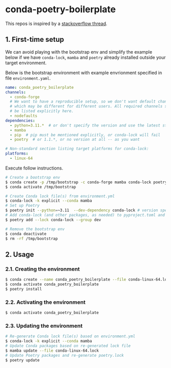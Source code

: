 # conda-poetry-boilerplate <!-- omit in toc -->

This repos is inspired by a [stackoverflow thread](https://stackoverflow.com/questions/70851048/does-it-make-sense-to-use-conda-poetry).

## 1. First-time setup

We can avoid playing with the bootstrap env and simplify the example below if we have `conda-lock`, `mamba` and `poetry` already installed outside your target environment.

Below is the bootstrap environment with example envrionment specified in file `environment.yaml`.

```yaml
name: conda_poetry_boilerplate
channels:
  - conda-forge
  # We want to have a reproducible setup, so we don't want default channels,
  # which may be different for different users. All required channels should
  # be listed explicitly here.
  - nodefaults
dependencies:
  - python=3.11.*  # or don't specify the version and use the latest stable Python
  - mamba
  - pip  # pip must be mentioned explicitly, or conda-lock will fail
  - poetry  # or 1.1.*, or no version at all -- as you want

# Non-standard section listing target platforms for conda-lock:
platforms:
  - linux-64
```

Execute follow instructions.

```sh
# Create a bootstrap env
$ conda create -p /tmp/bootstrap -c conda-forge mamba conda-lock poetry
$ conda activate /tmp/bootstrap

# Create Conda lock file(s) from environment.yml
$ conda-lock -k explicit --conda mamba
# Set up Poetry
$ poetry init --python=~3.11  --dev-dependency conda-lock # version spec should match the one from environment.yml
# Add conda-lock (and other packages, as needed) to pyproject.toml and poetry.lock
$ poetry add --lock conda-lock --group dev

# Remove the bootstrap env
$ conda deactivate
$ rm -rf /tmp/bootstrap
```

## 2. Usage

### 2.1. Creating the environment

```sh
$ conda create --name conda_poetry_boilerplate --file conda-linux-64.lock
$ conda activate conda_poetry_boilerplate
$ poetry install
```

### 2.2. Activating the environment

```sh
$ conda activate conda_poetry_boilerplate
```

### 2.3. Updating the environment

```sh
# Re-generate Conda lock file(s) based on environment.yml
$ conda-lock -k explicit --conda mamba
# Update Conda packages based on re-generated lock file
$ mamba update --file conda-linux-64.lock
# Update Poetry packages and re-generate poetry.lock
$ poetry update
```
